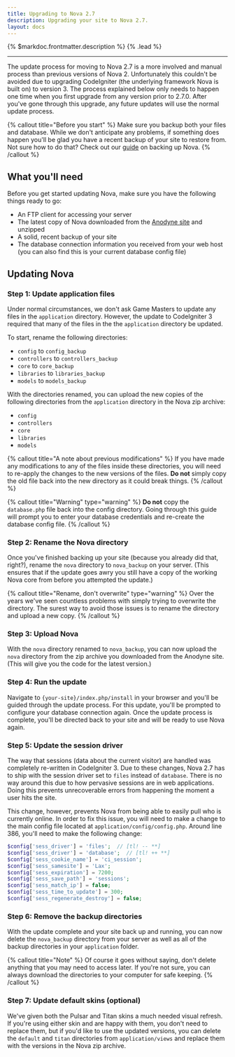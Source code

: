 ```yaml
---
title: Upgrading to Nova 2.7
description: Upgrading your site to Nova 2.7.
layout: docs
---
```


{% $markdoc.frontmatter.description %} {% .lead %}

---

The update process for moving to Nova 2.7 is a more involved and manual process than previous versions of Nova 2. Unfortunately this couldn't be avoided due to upgrading CodeIgniter (the underlying framework Nova is built on) to version 3. The process explained below only needs to happen one time when you first upgrade from any version prior to 2.7.0. After you've gone through this upgrade, any future updates will use the normal update process.

{% callout title="Before you start" %}
Make sure you backup both your files and database. While we don't anticipate any problems, if something does happen you'll be glad you have a recent backup of your site to restore from. Not sure how to do that? Check out our [guide](/docs/2.7/resources/backing-up-nova) on backing up Nova.
{% /callout %}

## What you'll need

Before you get started updating Nova, make sure you have the following things ready to go:

- An FTP client for accessing your server
- The latest copy of Nova downloaded from the [Anodyne site](https://anodyne-productions.com) and unzipped
- A solid, recent backup of your site
- The database connection information you received from your web host (you can also find this is your current database config file)

## Updating Nova

### Step 1: Update application files

Under normal circumstances, we don't ask Game Masters to update any files in the `application` directory. However, the update to CodeIgniter 3 required that many of the files in the the `application` directory be updated.

To start, rename the following directories:

- `config` to `config_backup`
- `controllers` to `controllers_backup`
- `core` to `core_backup`
- `libraries` to `libraries_backup`
- `models` to `models_backup`

With the directories renamed, you can upload the new copies of the following directories from the `application` directory in the Nova zip archive:

- `config`
- `controllers`
- `core`
- `libraries`
- `models`

{% callout title="A note about previous modifications" %}
If you have made any modifications to any of the files inside these directories, you will need to re-apply the changes to the new versions of the files. **Do not** simply copy the old file back into the new directory as it could break things.
{% /callout %}

{% callout title="Warning" type="warning" %}
**Do not** copy the `database.php` file back into the config directory. Going through this guide will prompt you to enter your database credentials and re-create the database config file.
{% /callout %}

### Step 2: Rename the Nova directory

Once you've finished backing up your site (because you already did that, right?), rename the `nova` directory to `nova_backup` on your server. (This ensures that if the update goes awry you still have a copy of the working Nova core from before you attempted the update.)

{% callout title="Rename, don't overwrite" type="warning" %}
Over the years we've seen countless problems with simply trying to overwrite the directory. The surest way to avoid those issues is to rename the directory and upload a new copy.
{% /callout %}

### Step 3: Upload Nova

With the `nova` directory renamed to `nova_backup`, you can now upload the `nova` directory from the zip archive you downloaded from the Anodyne site. (This will give you the code for the latest version.)

### Step 4: Run the update

Navigate to `{your-site}/index.php/install` in your browser and you'll be guided through the update process. For this update, you'll be prompted to configure your database connection again. Once the update process is complete, you'll be directed  back to your site and will be ready to use Nova again.

### Step 5: Update the session driver

The way that sessions (data about the current visitor) are handled was completely re-written in CodeIgniter 3. Due to these changes, Nova 2.7 has to ship with the session driver set to `files` instead of `database`. There is no way around this due to how pervasive sessions are in web applications. Doing this prevents unrecoverable errors from happening the moment a user hits the site.

This change, however, prevents Nova from being able to easily pull who is currently online. In order to fix this issue, you will need to make a change to the main config file located at `application/config/config.php`. Around line 386, you'll need to make the following change:

```php
$config['sess_driver'] = 'files';  // [tl! -- **]
$config['sess_driver'] = 'database';  // [tl! ++ **]
$config['sess_cookie_name'] = 'ci_session';
$config['sess_samesite'] = 'Lax';
$config['sess_expiration'] = 7200;
$config['sess_save_path'] = 'sessions';
$config['sess_match_ip'] = false;
$config['sess_time_to_update'] = 300;
$config['sess_regenerate_destroy'] = false;
```

### Step 6: Remove the backup directories

With the update complete and your site back up and running, you can now delete the `nova_backup` directory from your server as well as all of the backup directories in your `application` folder.

{% callout title="Note" %}
Of course it goes without saying, don't delete anything that you may need to access later. If you're not sure, you can always download the directories to your computer for safe keeping.
{% /callout %}

### Step 7: Update default skins (optional)

We've given both the Pulsar and Titan skins a much needed visual refresh. If you're using either skin and are happy with them, you don't need to replace them, but if you'd like to use the updated versions, you can delete the `default` and `titan` directories from `application/views` and replace them with the versions in the Nova zip archive.